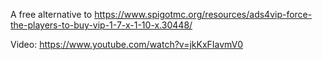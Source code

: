 A free alternative to https://www.spigotmc.org/resources/ads4vip-force-the-players-to-buy-vip-1-7-x-1-10-x.30448/

Video: https://www.youtube.com/watch?v=jkKxFIavmV0
